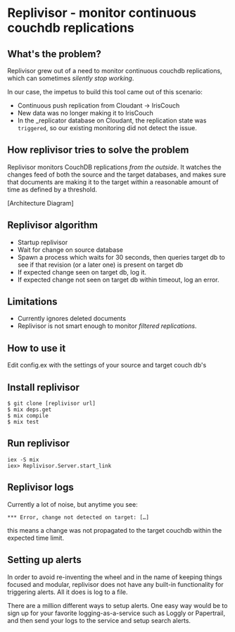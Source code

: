# Replivisor - monitor continuous couchdb replications

## What's the problem?

Replivisor grew out of a need to monitor continuous couchdb replications, which can sometimes _silently stop working_.  

In our case, the impetus to build this tool came out of this scenario:

* Continuous push replication from Cloudant -> IrisCouch
* New data was no longer making it to IrisCouch
* In the \_replicator database on Cloudant, the replication state was <code>triggered</code>, so our existing monitoring did not detect the issue.


## How replivisor tries to solve the problem

Replivisor monitors CouchDB replications _from the outside_.  It watches the changes feed of both the source and the target databases, and makes sure that documents are making it to the target within a reasonable amount of time as defined by a threshold.

[Architecture Diagram]

## Replivisor algorithm

* Startup replivisor
* Wait for change on source database
* Spawn a process which waits for 30 seconds, then queries target db to see if that revision (or a later one) is present on target db
* If expected change seen on target db, log it.
* If expected change not seen on target db within timeout, log an error.

## Limitations

* Currently ignores deleted documents
* Replivisor is not smart enough to monitor _filtered replications_.

## How to use it

Edit config.ex with the settings of your source and target couch db's

## Install replivisor

```
$ git clone [replivisor url]
$ mix deps.get
$ mix compile
$ mix test
```

## Run replivisor

```
iex -S mix
iex> Replivisor.Server.start_link
```

## Replivisor logs

Currently a lot of noise, but anytime you see:

```
*** Error, change not detected on target: […]
```

this means a change was not propagated to the target couchdb within the expected time limit.

## Setting up alerts

In order to avoid re-inventing the wheel and in the name of keeping things focused and modular, replivisor does not have any built-in functionality for triggering alerts.  All it does is log to a file.

There are a million different ways to setup alerts.  One easy way would be to sign up for your favorite logging-as-a-service such as Loggly or Papertrail, and then send your logs to the service and setup search alerts.  

